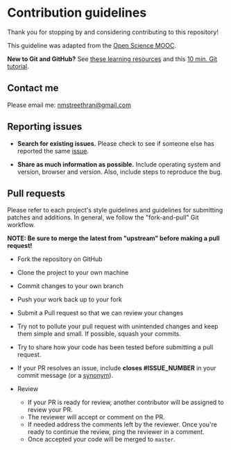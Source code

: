 # Contribution guidelines

Thank you for stopping by and considering contributing to this repository!

This guideline was adapted from the [Open Science MOOC](https://github.com/OpenScienceMOOC/Module-5-Open-Research-Software-and-Open-Source/blob/master/CONTRIBUTING.md).

**New to Git and GitHub?** See [these learning resources](https://help.github.com/articles/git-and-github-learning-resources/) and this [10 min. Git tutorial](https://try.github.io/levels/1/challenges/1).

## Contact me

Please email me: nmstreethran@gmail.com

## Reporting issues

- **Search for existing issues.** Please check to see if someone else has reported the same [issue](https://github.com/nmstreethran/GoogleCharts/issues).

- **Share as much information as possible.** Include operating system and version, browser and version. Also, include steps to reproduce the bug.

## Pull requests

Please refer to each project's style guidelines and guidelines for submitting patches and additions. In general, we follow the "fork-and-pull" Git workflow.

**NOTE: Be sure to merge the latest from "upstream" before making a pull request!**

- Fork the repository on GitHub
- Clone the project to your own machine
- Commit changes to your own branch
- Push your work back up to your fork
- Submit a Pull request so that we can review your changes

- Try not to pollute your pull request with unintended changes and keep them simple and small. If possible, squash your commits.
- Try to share how your code has been tested before submitting a pull request.
- If your PR resolves an issue, include **closes #ISSUE_NUMBER** in your commit message (or a [synonym](https://help.github.com/articles/closing-issues-via-commit-messages)).
- Review
    - If your PR is ready for review, another contributor will be assigned to review your PR.
    - The reviewer will accept or comment on the PR.
    - If needed address the comments left by the reviewer. Once you're ready to continue the review, ping the reviewer in a comment.
    - Once accepted your code will be merged to `master`.